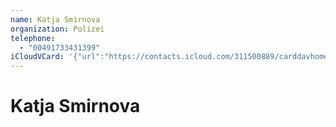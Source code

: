 ```yaml
---
name: Katja Smirnova
organization: Polizei
telephone:
  - "00491733431399"
iCloudVCard: '{"url":"https://contacts.icloud.com/311500889/carddavhome/card/NDY5ODY3ZTYtMDQ5MS00NTdlLTkyZjgtY2RkMGQ4NDAyZGU2.vcf","etag":"\"kmfhctgg\"","data":"BEGIN:VCARD\r\nVERSION:3.0\r\nFN:\r\nN:Smirnova;Katja;;;\r\nUID:469867e6-0491-457e-92f8-cdd0d8402de6\r\nPRODID:ez-vcard 0.9.13-fc\r\nREV:2025-04-03T22:11:11Z\r\nORG:Polizei;\r\nPHOTO;VALUE=uri:https://gateway.icloud.com/contacts/311500889/ck/card/99654\r\n d1a605ca4b8eb69843f3302a5db\r\nTEL;TYPE=CELL:00491733431399\r\nEND:VCARD"}'
---
```

# Katja Smirnova